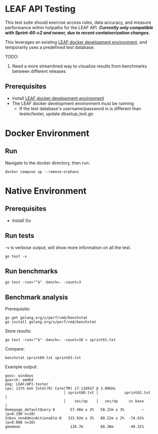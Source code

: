 # LEAF API Testing

This test suite should exercise access rules, data accuracy, and measure performance within hotpaths for the LEAF API. ***Currently only compatible with Sprint-60-c2 and newer, due to recent containerization changes.***

This leverages an existing [LEAF docker development environment](https://github.com/department-of-veterans-affairs/LEAF/blob/master/docs/InstallationConfiguration.md), and temporarily uses a predefined test database.

TODO:
1. Need a more streamlined way to visualize results from benchmarks between different releases

## Prerequisites
- Install [LEAF docker development environment](https://github.com/department-of-veterans-affairs/LEAF/blob/master/docs/InstallationConfiguration.md)
- The LEAF docker development environment must be running
  - If the test database's username/password in is different than tester/tester, update dbsetup_test.go

# Docker Environment

## Run
Navigate to the docker directory, then run:
```
docker compose up --remove-orphans
```


# Native Environment

## Prerequisites
- Install Go

## Run tests
-v is verbose output, will show more information on all the test.
```
go test -v
```

## Run benchmarks
```
go test -run="^$" -bench=. -count=3
```

## Benchmark analysis

Prerequisite:
```
go get golang.org/x/perf/cmd/benchstat
go install golang.org/x/perf/cmd/benchstat
```

Store results:
```
go test -run="^$" -bench=. -count=10 > sprint61.txt
```

Compare:
```
benchstat sprint60.txt sprint63.txt
```

Example output:
```
goos: windows
goarch: amd64
pkg: LEAF/API-tester
cpu: 11th Gen Intel(R) Core(TM) i7-1185G7 @ 3.00GHz
                           │ sprint60.txt │            sprint63.txt             │
                           │    sec/op    │   sec/op     vs base                │
Homepage_defaultQuery-8       57.46m ± 3%   58.15m ± 3%        ~ (p=0.190 n=10)
Inbox_nonAdminActionable-8   315.92m ± 3%   80.22m ± 2%  -74.61% (p=0.000 n=10)
geomean                       134.7m        68.30m       -49.31%
```
